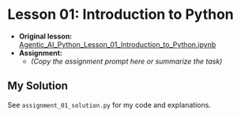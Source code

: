 # Lesson 01: Introduction to Python

- **Original lesson:** [Agentic_AI_Python_Lesson_01_Introduction_to_Python.ipynb](https://github.com/panaverse/learn-modern-ai-python/tree/main/00_python_colab/01_introduction_to_python)
- **Assignment:**
  - *(Copy the assignment prompt here or summarize the task)*

## My Solution

See `assignment_01_solution.py` for my code and explanations. 